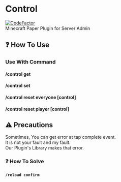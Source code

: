 # Control
[![CodeFactor](https://www.codefactor.io/repository/github/myoun/control/badge)](https://www.codefactor.io/repository/github/myoun/control)<br/>
Minecraft Paper Plugin for Server Admin

## ❓ How To Use

### Use With Command

#### /control get <player> <control>
#### /control set <player> <control> <value>
#### /control reset everyone [control]
#### /control reset player <player> [control]

## ⚠️ Precautions

Sometimes, You can get error at tap complete event.<br/>
It is not your fault and my fault.<br/>
Our Plugin's Library makes that error.<br/>

### ❓ How To Solve

#### `/reload confirm`
